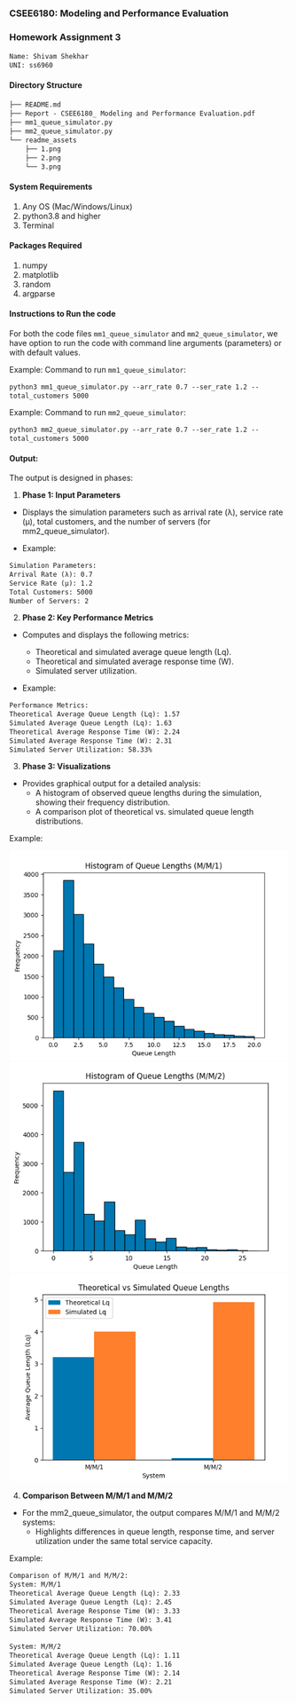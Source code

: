### CSEE6180: Modeling and Performance Evaluation

### Homework Assignment 3

```
Name: Shivam Shekhar
UNI: ss6960
```

#### Directory Structure

```
├── README.md
├── Report - CSEE6180_ Modeling and Performance Evaluation.pdf
├── mm1_queue_simulator.py
├── mm2_queue_simulator.py
└── readme_assets
    ├── 1.png
    ├── 2.png
    └── 3.png
```

#### System Requirements

1. Any OS (Mac/Windows/Linux)
2. python3.8 and higher
3. Terminal

#### Packages Required

1. numpy
2. matplotlib
3. random
4. argparse

#### Instructions to Run the code

For both the code files `mm1_queue_simulator` and `mm2_queue_simulator`, we have option to run the code with command line arguments (parameters) or with default values.

Example: Command to run `mm1_queue_simulator`:

```
python3 mm1_queue_simulator.py --arr_rate 0.7 --ser_rate 1.2 --total_customers 5000
```

Example: Command to run `mm2_queue_simulator`:

```
python3 mm2_queue_simulator.py --arr_rate 0.7 --ser_rate 1.2 --total_customers 5000
```

#### Output:

The output is designed in phases:

1.  **Phase 1: Input Parameters**

- Displays the simulation parameters such as arrival rate (λ), service rate (μ), total customers, and the number of servers (for mm2_queue_simulator).

- Example:

```
Simulation Parameters:
Arrival Rate (λ): 0.7
Service Rate (μ): 1.2
Total Customers: 5000
Number of Servers: 2
```

2. **Phase 2: Key Performance Metrics**

- Computes and displays the following metrics:

  - Theoretical and simulated average queue length (Lq).
  - Theoretical and simulated average response time (W).
  - Simulated server utilization.

- Example:

```
Performance Metrics:
Theoretical Average Queue Length (Lq): 1.57
Simulated Average Queue Length (Lq): 1.63
Theoretical Average Response Time (W): 2.24
Simulated Average Response Time (W): 2.31
Simulated Server Utilization: 58.33%
```

3. **Phase 3: Visualizations**

- Provides graphical output for a detailed analysis:
  - A histogram of observed queue lengths during the simulation, showing their frequency distribution.
  - A comparison plot of theoretical vs. simulated queue length distributions.

Example:

<img src="./readme_assets/1.png" />

<img src="./readme_assets/2.png" />

<img src="./readme_assets/3.png" />

4. **Comparison Between M/M/1 and M/M/2**

- For the mm2_queue_simulator, the output compares M/M/1 and M/M/2 systems:
  - Highlights differences in queue length, response time, and server utilization under the same total service capacity.

Example:

```
Comparison of M/M/1 and M/M/2:
System: M/M/1
Theoretical Average Queue Length (Lq): 2.33
Simulated Average Queue Length (Lq): 2.45
Theoretical Average Response Time (W): 3.33
Simulated Average Response Time (W): 3.41
Simulated Server Utilization: 70.00%

System: M/M/2
Theoretical Average Queue Length (Lq): 1.11
Simulated Average Queue Length (Lq): 1.16
Theoretical Average Response Time (W): 2.14
Simulated Average Response Time (W): 2.21
Simulated Server Utilization: 35.00%
```
